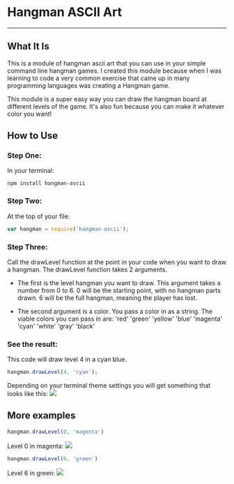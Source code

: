 # Hangman ASCII Art
---

## What It Is
This is a module of hangman ascii art that you can use in your simple command line hangman games. I created this module because when I was learning to code a very common exercise that came up in many programming languages was creating a Hangman game.

This module is a super easy way you can draw the hangman board at different levels of the game. It's also fun because you can make it whatever color you want!

## How to Use

### Step One:
In your terminal:
```
npm install hangman-ascii
```

### Step Two:
At the top of your file:
```JavaScript
var hangman = require('hangman-ascii');
```

### Step Three:
Call the drawLevel function at the point in your code when you want to draw a hangman. The drawLevel function takes 2 arguments.

- The first is the level hangman you want to draw. This argument takes a number from 0 to 6. 0 will be the starting point, with no hangman parts drawn. 6 will be the full hangman, meaning the player has lost.

- The second argument is a color. You pass a color in as a string. The viable colors you can pass in are: 'red' 'green' 'yellow' 'blue' 'magenta' 'cyan' 'white' 'gray' 'black'

### See the result:
This code will draw level 4 in a cyan blue.
```JavaScript
hangman.drawLevel(4, 'cyan');
```
<p> Depending on your terminal theme settings you will get something that looks like this:
    <img src='https://github.com/juliemdyer/Hangman-ascii/blob/master/screenshots/level_4_cyan.png'</img>
</p>


## More examples
```JavaScript
hangman.drawLevel(0, 'magenta')
```
<p> Level 0 in magenta:
    <img src='https://github.com/juliemdyer/Hangman-ascii/blob/master/screenshots/level_0_magenta.png'</img>
</p>

```JavaScript
hangman.drawLevel(6, 'green')
```
<p> Level 6 in green:
    <img src='https://github.com/juliemdyer/Hangman-ascii/blob/master/screenshots/level_6_green.png'</img>
</p>
